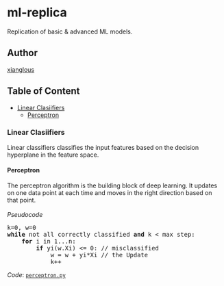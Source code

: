 # ml-replica
Replication of basic &amp; advanced ML models.<br>

## Author
[xianglous](https://github.com/xianglous)

## Table of Content
- [Linear Clasiifiers](#linear-clasiifiers)
  - [Perceptron](#perceptron)

### Linear Clasiifiers
Linear classifiers classifies the input features based on the decision hyperplane in the feature space.

#### Perceptron
The perceptron algorithm is the building block of deep learning. It updates on one data point at each time and moves in the right direction based on that point. <br><br>
*Pseudocode*
<pre>
k=0, w=0
<b>while</b> not all correctly classified <b>and</b> k < max step:
    <b>for</b> i in 1...n:
        <b>if</b> yi(w.Xi) <= 0: // misclassified
            w = w + yi*Xi // the Update
            k++
</pre>

*Code*: <a href="https://github.com/xianglous/ml-replica/blob/main/Linear%20Classifiers/perceptron.py"><code style="background:rgba(0,0,0,0)">perceptron.py</code></a>

